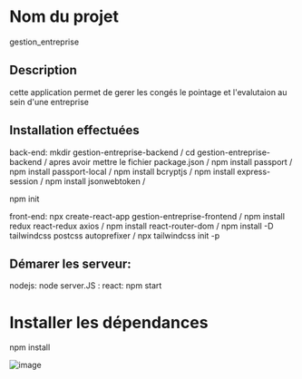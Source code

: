 # Nom du projet
gestion_entreprise
## Description
cette application permet de gerer les congés le pointage et l'evalutaion au sein d'une entreprise
## Installation effectuées
back-end:
mkdir gestion-entreprise-backend /
cd gestion-entreprise-backend /
apres avoir mettre le fichier package.json /
npm install passport /
npm install passport-local /
npm install bcryptjs /
npm install express-session /
npm install jsonwebtoken /

npm init

front-end:
npx create-react-app gestion-entreprise-frontend /
npm install redux react-redux axios /
npm install react-router-dom /
npm install -D tailwindcss postcss autoprefixer /
npx tailwindcss init -p

## Démarer les serveur:
nodejs: node server.JS :
react: npm start

# Installer les dépendances
npm install

![image](https://github.com/user-attachments/assets/878b5e97-8b3f-4cb5-b0f2-b3d776f0c650)


